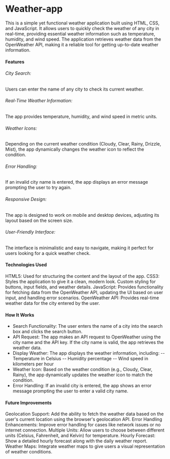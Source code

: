# Weather-app
This is a simple yet functional weather application built using HTML, CSS, and JavaScript. It allows users to quickly check the weather of any city in real-time, providing essential weather information such as temperature, humidity, and wind speed. The application retrieves weather data from the OpenWeather API, making it a reliable tool for getting up-to-date weather information.

#### Features
###### City Search: 
Users can enter the name of any city to check its current weather.
###### Real-Time Weather Information: 
The app provides temperature, humidity, and wind speed in metric units.
###### Weather Icons: 
Depending on the current weather condition (Cloudy, Clear, Rainy, Drizzle, Mist), the app dynamically changes the weather icon to reflect the condition.
###### Error Handling: 
If an invalid city name is entered, the app displays an error message prompting the user to try again.
###### Responsive Design: 
The app is designed to work on mobile and desktop devices, adjusting its layout based on the screen size.
###### User-Friendly Interface: 
The interface is minimalistic and easy to navigate, making it perfect for users looking for a quick weather check.

#### Technologies Used
HTML5: Used for structuring the content and the layout of the app.
CSS3: Styles the application to give it a clean, modern look. Custom styling for buttons, input fields, and weather details.
JavaScript: Provides functionality for fetching data from the OpenWeather API, updating the UI based on user input, and handling error scenarios.
OpenWeather API: Provides real-time weather data for the city entered by the user.

#### How It Works
- Search Functionality: The user enters the name of a city into the search box and clicks the search button.
- API Request: The app makes an API request to OpenWeather using the city name and the API key. If the city name is valid, the app retrieves the weather data.
- Display Weather: The app displays the weather information, including:
-- Temperature in Celsius
-- Humidity percentage
-- Wind speed in kilometers per hour
- Weather Icon: Based on the weather condition (e.g., Cloudy, Clear, Rainy), the app dynamically updates the weather icon to match the condition.
- Error Handling: If an invalid city is entered, the app shows an error message prompting the user to enter a valid city name.

#### Future Improvements
Geolocation Support: Add the ability to fetch the weather data based on the user's current location using the browser's geolocation API.
Error Handling Enhancements: Improve error handling for cases like network issues or no internet connection.
Multiple Units: Allow users to choose between different units (Celsius, Fahrenheit, and Kelvin) for temperature.
Hourly Forecast: Show a detailed hourly forecast along with the daily weather report.
Weather Maps: Integrate weather maps to give users a visual representation of weather conditions.
